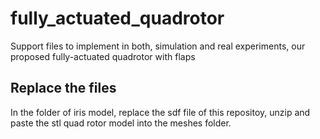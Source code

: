 # fully_actuated_quadrotor
Support files to implement in both, simulation and real experiments, our proposed fully-actuated quadrotor with flaps

## Replace the files

In the folder of iris model, replace the sdf file of this repositoy, unzip and paste the stl quad rotor model into the meshes folder.
